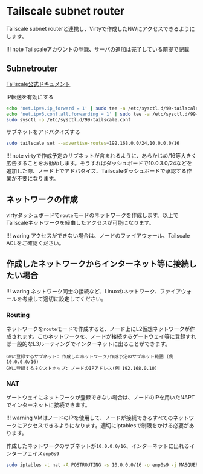 # Tailscale subnet router

Tailscale subnet routerと連携し、Virtyで作成したNWにアクセスできるようにします。

!!! note
    Tailscaleアカウントの登録、サーバの追加は完了している前提で記載

## Subnetrouter

[Tailscale公式ドキュメント](https://tailscale.com/kb/1019/subnets)

IP転送を有効にする

```bash
echo 'net.ipv4.ip_forward = 1' | sudo tee -a /etc/sysctl.d/99-tailscale.conf
echo 'net.ipv6.conf.all.forwarding = 1' | sudo tee -a /etc/sysctl.d/99-tailscale.conf
sudo sysctl -p /etc/sysctl.d/99-tailscale.conf
```

サブネットをアドバタイズする

```bash
sudo tailscale set --advertise-routes=192.168.0.0/24,10.0.0.0/16
```

!!! note
    virtyで作成予定のサブネットが含まれるように、あらかじめ/16等大きく広告することをお勧めします。そうすればダッシュボードで10.0.3.0/24などを追加した際、ノード上でアドバタイズ、Tailscaleダッシュボードで承認する作業が不要になります。

## ネットワークの作成

virtyダッシュボードで`route`モードのネットワークを作成します。以上でTailscaleネットワークを経由したアクセスが可能になります。

!!! waring
    アクセスができない場合は、ノードのファイアウォール、Tailscale ACLをご確認ください。

## 作成したネットワークからインターネット等に接続したい場合

!!! waring
    ネットワーク同士の接続など、Linuxのネットワーク、ファイアウォールを考慮して適切に設定してください。

### Routing

ネットワークを`route`モードで作成すると、ノード上にL2仮想ネットワークが作成されます。このネットワークを、ノードが接続するゲートウェイ等に登録すれば一般的なL3ルーティングでインターネットに出ることができます。

```text
GWに登録するサブネット: 作成したネットワーク/作成予定のサブネット範囲 (例 10.0.0.0/16)
GWに登録するネクストホップ: ノードのIPアドレス(例 192.168.0.10)　
```

### NAT

ゲートウェイにネットワークが登録できない場合は、ノードのIPを用いたNAPTでインターネットに接続できます。

!!! warning
    VMはノードのIPを使用して、ノードが接続できるすべてのネットワークにアクセスできるようになります。適切にiptablesで制限をかける必要があります。

作成したネットワークのサブネットが`10.0.0.0/16`、インターネットに出れるインターフェイス`enp0s9`

```bash
sudo iptables -t nat -A POSTROUTING -s 10.0.0.0/16 -o enp0s9 -j MASQUERADE 
```
